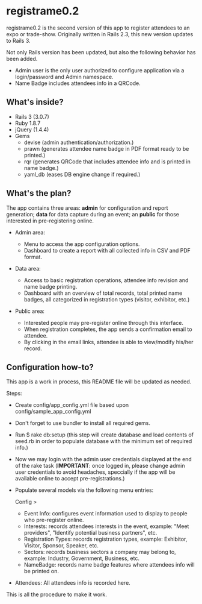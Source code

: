 # registrame0.2
registrame0.2 is the second version of this app to register attendees to an expo or trade-show. Originally written in Rails 2.3, this new version updates to Rails 3.

Not only Rails version has been updated, but also the following behavior has been added.

+ Admin user is the only user authorized to configure application via a login/password and Admin namespace.
+ Name Badge includes attendees info in a QRCode.

## What's inside?
+ Rails 3 (3.0.7)
+ Ruby 1.8.7
+ jQuery (1.4.4)
+ Gems
	+ devise (admin authentication/authorization.)
	+ prawn (generates attendee name badge in PDF format ready to be printed.)
	+ rqr (generates QRCode that includes attendee info and is printed in name badge.)
	+ yaml_db (eases DB engine change if required.)


## What's the plan?
The app contains three areas: __admin__ for configuration and report generation; __data__ for data capture during an event; an __public__ for those interested in pre-registering online.

+ Admin area:
	+ Menu to access the app configuration options.
	+ Dashboard to create a report with all collected info in CSV and PDF format.
	
+ Data area:
	+ Access to basic registration operations, attendee info revision and name badge printing.
	+ Dashboard with an overview of total records, total printed name badges, all categorized in registration types (visitor, exhibitor, etc.)
	
+ Public area:
	+ Interested people may pre-register online through this interface.
	+ When registration completes, the app sends a confirmation email to attendee.
	+ By clicking in the email links, attendee is able to view/modify his/her record.
		
## Configuration how-to?
This app is a work in process, this README file will be updated as needed.

Steps:

+ Create config/app_config.yml file based upon config/sample_app_config.yml
+ Don't forget to use bundler to install all required gems.
+ Run
		$ rake db:setup
	(this step will create database and load contents of seed.rb in order to populate database with the minimum set of required info.)
+ Now we may login with the admin user credentials displayed at the end of the rake task (__IMPORTANT__: once logged in, please change admin user credentials to avoid headaches, speccially if the app will be available online to accept pre-registrations.)
+ Populate several models via the following menu entries:

	Config >
	+ Event Info: configures event information used to display to people who pre-register online.
	+ Interests: records attendees interests in the event, example: "Meet providers", "Identify potential business partners", etc.
	+ Registration Types: records registration types, example: Exhibitor, Visitor, Sponsor, Speaker, etc.
	+ Sectors: records business sectors a company may belong to, example: Industry, Government, Business, etc.
	+ NameBadge: records name badge features where attendees info will be printed on.
	
+ Attendees: All attendees info is recorded here.

This is all the procedure to make it work.
